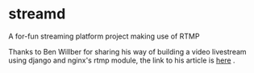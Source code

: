 # streamd

A for-fun streaming platform project making use of RTMP

Thanks to Ben Willber for sharing his way of building a video livestream using django and nginx's rtmp module, the link
to his article
is [here](https://benwilber.github.io/nginx/rtmp/live/video/streaming/2018/03/25/building-a-live-video-streaming-website-part-1-start-streaming.html)
.
